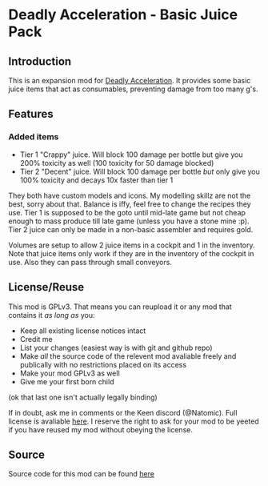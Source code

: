 # Deadly Acceleration - Basic Juice Pack

## Introduction

This is an expansion mod for [Deadly Acceleration](https://steamcommunity.com/sharedfiles/filedetails/?id=2422178213). It provides 
some basic juice items that act as consumables, preventing damage from too many g's.

## Features 

### Added items 

- Tier 1 "Crappy" juice. Will block 100 damage per bottle but give you 200% toxicity as well (100 toxicity for 50 damage blocked)
- Tier 2 "Decent" juice. Will block 100 damage per bottle _but_ only give you 100% toxicity and decays 10x faster than tier 1

They both have custom models and icons. My modelling skillz are not the best, sorry about that. Balance is iffy, feel free to change the 
recipes they use. Tier 1 is supposed to be the goto until mid-late game but not cheap enough to mass produce till late game (unless you 
have a stone mine :p). Tier 2 juice can only be made in a non-basic assembler and requires gold.

Volumes are setup to allow 2 juice items in a cockpit and 1 in the inventory. Note that juice items only work if they are in the inventory 
of the cockpit in use. Also they can pass through small conveyors.

## License/Reuse 

This mod is GPLv3. That means you can reupload it or any mod that contains it _as long as_ you:

- Keep all existing license notices intact
- Credit me
- List your changes (easiest way is with git and github repo)
- Make _all_ the source code of the relevent mod avaliable freely and publically with no restrictions placed on its access
- Make your mod GPLv3 as well
- Give me your first born child

(ok that last one isn't actually legally binding)

If in doubt, ask me in comments or the Keen discord (\@Natomic). 
Full license is avaliable [here](https://github.com/0x00002a/DeadlyAccel-BasicJuicePack/blob/28aa6647e8e038b7953ef5220fd6ab8aaa249126/LICENSE). I reserve the right to ask 
for your mod to be yeeted if you have reused my mod without obeying the license.

## Source

Source code for this mod can be found [here](https://github.com/0x00002a/DeadlyAccel-BasicJuicePack/)
